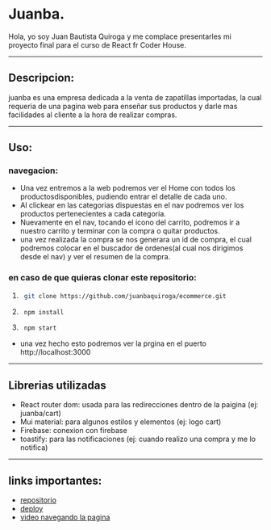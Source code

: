 # Juanba.

Hola, yo soy Juan Bautista Quiroga y me complace presentarles mi proyecto final para el curso de React fr Coder House.

---

## Descripcion:
juanba es una empresa dedicada a la venta de zapatillas importadas, la cual requeria de una pagina web para enseñar sus productos y darle mas facilidades al cliente a la hora de realizar compras.

---


## Uso:
  ### navegacion:
  - Una vez entremos a la web podremos ver el Home con todos los productosdisponibles, pudiendo entrar el detalle de cada uno.
  - Al clickear en las categorias dispuestas en el nav podremos ver los productos pertenecientes a cada categoria.
  - Nuevamente en el nav, tocando el icono del carrito, podremos ir a nuestro carrito y terminar con la compra o quitar productos.
  - una vez realizada la compra se nos generara un id de compra, el cual podremos colocar en el buscador de ordenes(al cual nos dirigimos desde el nav) y ver el resumen de la compra.
  ### en caso de que quieras clonar este repositorio:
  1. ```bash
      git clone https://github.com/juanbaquiroga/ecommerce.git
      ```
  2. ```bash
      npm install
      ```
  3. ```bash
      npm start
      ```
  - una vez hecho esto podremos ver la prgina en el puerto http://localhost:3000
  ---

## Librerias utilizadas
  - React router dom: usada para las redirecciones dentro de la paigina (ej: juanba/cart)
  - Mui material: para algunos estilos y elementos (ej: logo cart)
  - Firebase: conexion con firebase
  - toastify: para las notificaciones (ej: cuando realizo una compra y me lo notifica)

---

## links importantes:
  - [repositorio](https://github.com/juanbaquiroga/react)
  - [deploy](https://juanba-juanbaquiroga.vercel.app/)
  - [video navegando la pagina](https://www.icloud.com/iclouddrive/0a4AhoiA4inRCTM4oU-CYW6Zg#Grabacio%CC%81n_de_pantalla_2022-10-30_a_la(s)_15.28.06)
